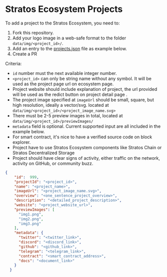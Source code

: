# Stratos Ecosystem Projects 

To add a project to the Stratos Ecosystem, you need to:

1. Fork this repository.
2. Add your logo image in a web-safe format to the folder `data/img/<project_id>/`.
3. Add an entry to the [projects.json](projects.json) file as example below.
4. Create a PR 


Criteria:

- `id` number must the next available integer number.
- `<project_id>` can only be string name without any symbol. It will be used as the project page url on ecosystem page.
- Project website should include explanation of project, the url provided will be used as the redict button on project 
  detail page .
- The project image specified at `imageUrl` should be small, square, but high resolution, ideally a vector/svg. 
  located at `data/img/<project_id>/<project_image_name.svg>`
- There must be 2-5 preview images in total, located at `data/img/<project_id>/previewImages/`  
- `metadata` field is optional. Current supported input are all included in the example below.
- For smart contract, it's nice to have a verified source code on block explorer.
- Project have to use Stratos Ecosystem components like Stratos Chain or Stratos Decentralized Storage
- Project should have clear signs of activity, either traffic on the network, activity on GitHub, or community buzz.

```json
{
    "id":  999, 
    "projectId": "<project_id>",
    "name": "<project_name>",
    "imageUrl": "<project_image_name.svg>",
    "overview": "<one_sentence_project_overview>",
    "description": "<detailed_project_description>",
    "website": "<project_website_url>",
    "previewImages": [
      "img1.png",
      "img2.png",
      "img3.png"
    ],
    "metadata": {
      "twitter": "<twitter_link>",
      "discord": "<discord_link>",
      "github": "<github_link>",
      "telegram": "<telegram_link>",
      "contract": "<smart_contract_address>",
      "docs": "<document_link>"
    }
  }


```




